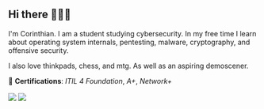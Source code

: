 ## Hi there 🕵🏻‍♂️
I'm Corinthian. I am a student studying cybersecurity. In my free time I learn about operating system internals, pentesting, malware, cryptography, and offensive security.

I also love thinkpads, chess, and mtg. As well as an aspiring demoscener.

🍻 **Certifications**: *ITIL 4 Foundation*, *A+*, *Network+*

<a>
  <img align="center" src="https://github-readme-stats.vercel.app/api?username=th3corinthian&show_icons=true&theme=dark" />
</a>
<a>
  <img align="center" src="https://github-readme-stats.vercel.app/api/top-langs/?username=th3corinthian&layout=compact&show_icons=true&theme=dark" />
</a>
